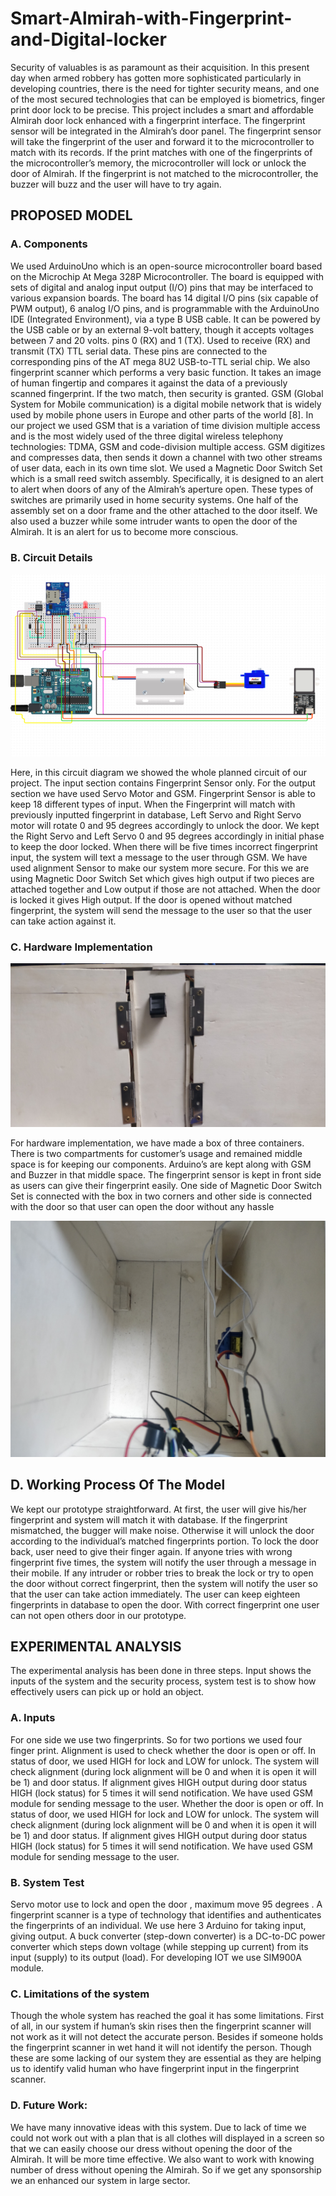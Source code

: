 # Smart-Almirah-with-Fingerprint-and-Digital-locker
Security of valuables is as paramount as their acquisition. In this present day when armed robbery has gotten more sophisticated particularly in developing countries, there is the need for tighter security means, and one of the most secured technologies that can be employed is biometrics, finger print door lock to be precise. This project includes a smart and affordable Almirah door lock enhanced with a fingerprint interface. The fingerprint sensor will be integrated in the Almirah’s door panel. The fingerprint sensor will take the fingerprint of the user and forward it to the microcontroller to match with its records. If the print matches with one of the fingerprints of the microcontroller’s memory, the microcontroller will lock or unlock the door of Almirah. If the fingerprint is not matched to the microcontroller, the buzzer will buzz and the user will have to try again.


## 	PROPOSED MODEL


### A. Components

 We used ArduinoUno which is an open-source microcontroller board based on the Microchip At
Mega 328P Microcontroller. The board is equipped with sets of digital and analog input output (I/O) pins that may be interfaced to various expansion boards. The board has 14 digital I/O pins (six capable of PWM output), 6 analog I/O pins, and is programmable with the ArduinoUno IDE (Integrated Environment), via a type B USB cable. It can be powered by the USB cable or by an external 9-volt battery, though it accepts voltages between 7 and 20 volts. pins 0 (RX) and 1 (TX). Used to receive (RX) and transmit (TX) TTL serial data. These pins are connected to the corresponding pins of the AT mega 8U2 USB-to-TTL serial chip. We also fingerprint scanner which performs a very basic function. It takes an image of human fingertip and compares it against the data of a previously scanned fingerprint. If the two match, then security is granted.
GSM (Global System for Mobile communication) is a digital mobile network that is widely used by mobile phone users in Europe and other parts of the world [8]. In our project we used GSM that is a variation of time division multiple access and is the most widely used of the three digital wireless telephony technologies: TDMA, GSM and code-division multiple access. GSM digitizes and compresses data, then sends it down a channel with two other streams of user data, each in its own time slot. We used a Magnetic Door Switch Set which is a small reed switch assembly. Specifically, it is designed to an alert to alert when doors of any of the Almirah’s aperture open. These types of switches are primarily used in home security systems. One half of the assembly set on a door frame and the other attached to the door itself. We also used a buzzer while some intruder wants to open the door of the Almirah. It is an alert for us to become more conscious.

### B. Circuit Details

![](images/1.png)

Here, in this circuit diagram we showed the whole planned circuit of our project. The input section contains Fingerprint Sensor only. For the output section we have used Servo Motor and GSM. Fingerprint Sensor is able to keep 18 different types of input. When the Fingerprint will match with previously inputted fingerprint in database, Left Servo and Right Servo motor will rotate 0 and 95 degrees accordingly to unlock the door. We kept the Right Servo and Left Servo 0 and 95 degrees accordingly in initial phase to keep the door locked. When there will be five times incorrect fingerprint input, the system will text a message to the user through GSM. We have used alignment Sensor to make our system more secure. For this we are using Magnetic Door Switch Set which gives high output if two pieces are attached together and Low output if those are not attached. When the door is locked it gives High output. If the door is opened without matched fingerprint, the system will send the message to the user so that the user can take action against it.

### C. Hardware Implementation

![](images/2.jpg)

For hardware implementation, we have made a box of three containers. There is two compartments for customer’s usage and remained middle space is for keeping our components. Arduino’s are kept along with GSM and Buzzer in that middle space. The fingerprint sensor is kept in front side as users can give their fingerprint easily. One side of Magnetic Door Switch Set is connected with the box in two corners and other side is connected with the door so that user can open the door without any hassle

![](images/3.jpg)

## D.	Working Process Of The Model

We kept our prototype straightforward. At first, the user will give his/her fingerprint and system will match it with database. If the fingerprint mismatched, the bugger will make noise. Otherwise it will unlock the door according to the individual’s matched fingerprints portion. To lock the door back, user need to give their finger again. If anyone tries with wrong fingerprint five times, the system will notify the user through a message in their mobile. If any intruder or robber tries to break the lock or try to open the door without correct fingerprint, then the system will notify the user so that the user can take action immediately. The user can keep eighteen fingerprints in database to open the door. With correct fingerprint one user can not open others door in our prototype.

## EXPERIMENTAL ANALYSIS

The experimental analysis has been done in three steps.   Input shows the inputs of the system and the security process, system test is to show how effectively users can pick up or hold an object.

### A.	Inputs

For one side we use two fingerprints. So for two portions we used four finger print. Alignment is used to check whether the door is open or off.   In status of door, we used HIGH for lock and LOW for unlock. The system will check alignment (during lock alignment will be 0 and when it is open it will be 1) and door status. If alignment gives HIGH output during door status HIGH (lock status) for 5 times it will send notification. We have used GSM module for sending message to the user. Whether the door is open or off.   In status of door, we used HIGH for lock and LOW for unlock. The system will check alignment (during lock alignment will be 0 and when it is open it will be 1) and door status. If alignment gives HIGH output during door status HIGH (lock status) for 5 times it will send notification. We have used GSM module for sending message to the user.


### B.	System Test 

Servo motor use to lock and open the door , maximum move 95 degrees  . A fingerprint scanner is a type of technology that identifies and authenticates the fingerprints of an individual. We use here 3 Arduino for taking input, giving output.  A buck converter (step-down converter) is a DC-to-DC power converter which steps down voltage (while stepping up current) from its input (supply) to its output (load). For developing IOT we use SIM900A module.

### C.	Limitations of the system

Though the whole system has reached the goal it has some limitations. First of all, in our system if human’s skin rises then the fingerprint scanner will not work as it will not detect the accurate person.  Besides if someone holds the fingerprint scanner in wet hand it will not identify the person. Though these are some lacking of our system they are essential as they are helping us to identify valid human who have fingerprint input in the fingerprint scanner.


### D.	Future Work:

We have many innovative ideas with this system. Due to lack of time we could not work out with a plan that is all clothes will displayed in a screen so that we can easily choose our dress without opening the door of the Almirah. It will be more time effective. We also want to work with knowing number of dress without opening the Almirah. So if we get any sponsorship we an enhanced our system in large sector.
